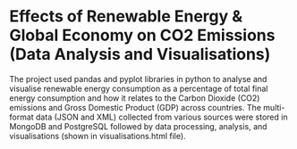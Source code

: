 # Effects of Renewable Energy & Global Economy on CO2 Emissions (Data Analysis and Visualisations)
The project used pandas and pyplot libraries in python to analyse and visualise renewable energy consumption as a percentage of total final energy consumption and how it relates to the Carbon Dioxide (CO2) emissions and Gross Domestic Product (GDP) across countries. The multi-format data (JSON and XML) collected from various sources were stored in MongoDB and PostgreSQL followed by data processing, analysis, and visualisations (shown in visualisations.html file).

